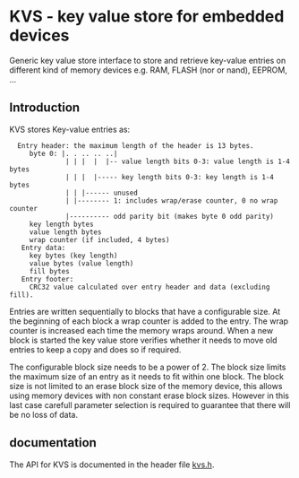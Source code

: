 <!--
  Copyright (c) 2022 Laczen

  SPDX-License-Identifier: Apache-2.0
-->
# KVS - key value store for embedded devices

Generic key value store interface to store and retrieve key-value entries on
different kind of memory devices e.g. RAM, FLASH (nor or nand), EEPROM, ...

## Introduction

KVS stores Key-value entries as:

```
  Entry header: the maximum length of the header is 13 bytes.
     byte 0: |. . .. .. ..|
              | | |  |  |-- value length bits 0-3: value length is 1-4 bytes
              | | |  |----- key length bits 0-3: key length is 1-4 bytes
              | | |------ unused
              | |-------- 1: includes wrap/erase counter, 0 no wrap counter
              |---------- odd parity bit (makes byte 0 odd parity)
     key length bytes
     value length bytes
     wrap counter (if included, 4 bytes)
   Entry data:
     key bytes (key length)
     value bytes (value length)
     fill bytes
   Entry footer:
     CRC32 value calculated over entry header and data (excluding fill).
```

 Entries are written sequentially to blocks that have a configurable size. At
 the beginning of each block a wrap counter is added to the entry. The wrap
 counter is increased each time the memory wraps around. When a new block is
 started the key value store verifies whether it needs to move old entries to
 keep a copy and does so if required.

 The configurable block size needs to be a power of 2. The block size limits
 the maximum size of an entry as it needs to fit within one block. The block
 size is not limited to an erase block size of the memory device, this allows
 using memory devices with non constant erase block sizes. However in this
 last case carefull parameter selection is required to guarantee that there
 will be no loss of data.

 ## documentation

 The API for KVS is documented in the header file [kvs.h](./lib/include/kvs.h).